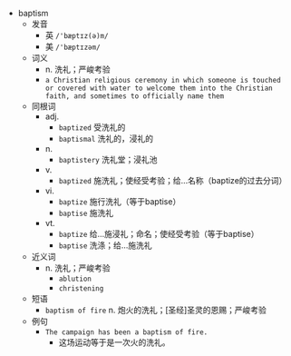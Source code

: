 - baptism
  - 发音
    - 英 `/'bæptɪz(ə)m/`
    - 美 `/'bæptɪzəm/`
  - 词义
    - n. 洗礼；严峻考验
    - `a Christian religious ceremony in which someone is touched or covered with water to welcome them into the Christian faith, and sometimes to officially name them`
  - 同根词
    - adj.
      - `baptized` 受洗礼的
      - `baptismal` 洗礼的，浸礼的
    - n.
      - `baptistery` 洗礼堂；浸礼池
    - v.
      - `baptized` 施洗礼；使经受考验；给…名称（baptize的过去分词）
    - vi.
      - `baptize` 施行洗礼（等于baptise）
      - `baptise` 施洗礼
    - vt.
      - `baptize` 给…施浸礼；命名；使经受考验（等于baptise）
      - `baptise` 洗涤；给…施洗礼
  - 近义词
    - n. 洗礼；严峻考验
      - `ablution`
      - `christening`
  - 短语
    - `baptism of fire` n. 炮火的洗礼；[圣经]圣灵的恩赐；严峻考验 
  - 例句
    - `The campaign has been a baptism of fire.`
      - 这场运动等于是一次火的洗礼。

